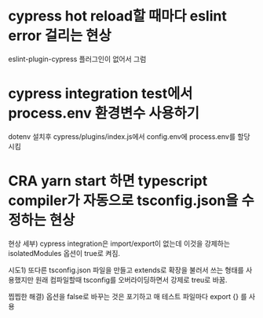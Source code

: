 # cypress hot reload할 때마다 eslint error 걸리는 현상

eslint-plugin-cypress 플러그인이 없어서 그럼

# cypress integration test에서 process.env 환경변수 사용하기

dotenv 설치후 cypress/plugins/index.js에서 config.env에 process.env를 할당시킴

# CRA yarn start 하면 typescript compiler가 자동으로 tsconfig.json을 수정하는 현상

현상 세부)
cypress integration은 import/export이 없는데 이것을 강제하는 isolatedModules 옵션이 true로 켜짐.

시도1)
또다른 tsconfig.json 파일을 만들고 extends로 확장을 불러서 쓰는 형태를 사용했지만 원래 컴파일할때 tsconfig를 오버라이딩하면서 강제로 treu로 바꿈.

찝찝한 해결)
옵션을 false로 바꾸는 것은 포기하고 매 테스트 파일마다 export {} 를 사용
